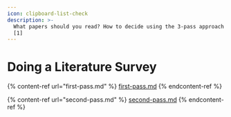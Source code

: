 ```yaml
---
icon: clipboard-list-check
description: >-
  What papers should you read? How to decide using the 3-pass approach by Keshav
  [1]
---
```


# Doing a Literature Survey

{% content-ref url="first-pass.md" %}
[first-pass.md](first-pass.md)
{% endcontent-ref %}

{% content-ref url="second-pass.md" %}
[second-pass.md](second-pass.md)
{% endcontent-ref %}

